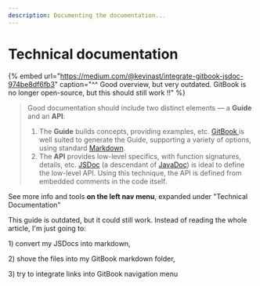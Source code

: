 ```yaml
---
description: Documenting the documentation...
---
```


# Technical documentation

{% embed url="https://medium.com/@kevinast/integrate-gitbook-jsdoc-974be8df6fb3" caption="^^ Good overview, but very outdated. GitBook is no longer open-source, but this should still work !!" %}

> Good documentation should include two distinct elements — a **Guide** and an **API**:
>
> 1. The **Guide** builds concepts, providing examples, etc. [GitBook ](https://github.com/GitbookIO/gitbook)is well suited to generate the Guide, supporting a variety of options, using standard [Markdown](https://en.wikipedia.org/wiki/Markdown).
> 2. The **API** provides low-level specifics, with function signatures, details, etc. [JSDoc](http://usejsdoc.org/) \(a descendant of [JavaDoc](https://en.wikipedia.org/wiki/Javadoc)\) is ideal to define the low-level API. Using this technique, the API is defined from embedded comments in the code itself.

See more info and tools **on the left nav menu**, expanded under "Technical Documentation"

This guide is outdated, but it could still work. Instead of reading the whole article, I'm just going to: 

1\) convert my JSDocs into markdown, 

2\) shove the files into my GitBook markdown folder,

3\) try to integrate links into GitBook navigation menu

